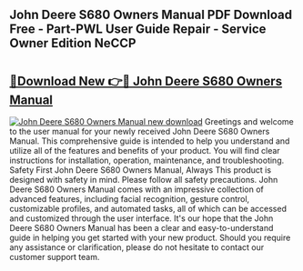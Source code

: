 ## John Deere S680 Owners Manual PDF Download Free - Part-PWL User Guide Repair - Service Owner Edition NeCCP

# <h2><a href="http://bc9100.oget.top/?id=John+Deere+S680+Owners+Manual">🔗Download New 👉🔴 John Deere S680 Owners Manual</a></h2>

[![John Deere S680 Owners Manual new download](https://i.imgur.com/5g1atiW.png)](http://bc9100.oget.top/?id=John+Deere+S680+Owners+Manual)
Greetings and welcome to the user manual for your newly received John Deere S680 Owners Manual. This comprehensive guide is intended to help you understand and utilize all of the features and benefits of your product. You will find clear instructions for installation, operation, maintenance, and troubleshooting. Safety First John Deere S680 Owners Manual, Always This product is designed with safety in mind. Please follow all safety precautions. John Deere S680 Owners Manual comes with an impressive collection of advanced features, including facial recognition, gesture control, customizable profiles, and automated tasks, all of which can be accessed and customized through the user interface. It's our hope that the John Deere S680 Owners Manual has been a clear and easy-to-understand guide in helping you get started with your new product. Should you require any assistance or clarification, please do not hesitate to contact our customer support team.
